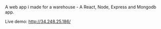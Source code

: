 
A web app i made for a warehouse -  A React, Node, Express and Mongodb app.

Live demo: http://34.248.25.186/
